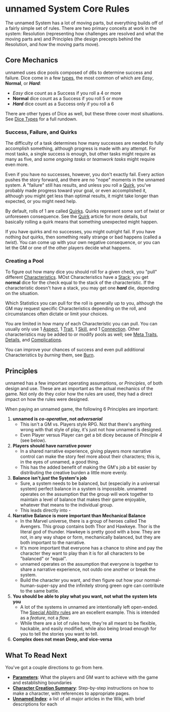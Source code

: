 # unnamed System Core Rules

The unnamed System has a lot of moving parts, but everything builds off of a fairly simple set of rules. There are two primary conceits at work in the system: Resolution (representing how challenges are resolved and what the moving parts are) and Principles (the design precepts behind the Resolution, and *how* the moving parts move).

## Core Mechanics

unnamed uses dice pools composed of d6s to determine success and failure. Dice come in a few [types](DiceTypes.md), the most common of which are *Easy*, **Normal**, or ***Hard***: 

- *Easy* dice count as a Success if you roll a 4 or more
- **Normal** dice count as a Success if you roll 5 or more
- ***Hard*** dice count as a Success only if you roll a 6

There are other types of Dice as well, but these three cover most situations. See [Dice Types](DiceTypes.md) for a full rundown.

### Success, Failure, and Quirks

The difficulty of a task determines how many successes are needed to fully accomplish something, although progress is made with any attempt. For most tasks, a single success is enough, but other tasks might require as many as five, and some *ongoing tasks* or *teamwork tasks* might require even more.

Even if you have no successes, however, you don't exactly fail. Every action pushes the story forward, and there are no "nope" moments in the unnamed system. A "failure" still has results, and unless you roll a [Quirk](Quirk.md), you've probably made progress toward your goal, or even accomplished it, although you might get less than optimal results, it might take longer than expected, or you might need help.

By default, rolls of 1 are called [Quirks](Quirk.md). Quirks represent some sort of twist or unforeseen consequence. See the [Quirk](Quirk.md) article for more details, but basically rolling a quirk means that something unexpected might happen.

If you have quirks and no successes, you might outright fail. If you have nothing *but* quirks, then something really strange or bad happens (called a *twist*). You can come up with your own negative consequence, or you can let the GM or one of the other players decide what happens.

### Creating a Pool

To figure out how many dice you should roll for a given check, you "pull" different [Characteristics](Characteristic.md). MOst Characteristics have a [Stack](Stack.md); you get **normal** dice for the check equal to the stack of the characteristic. If the characteristic doesn't have a stack, you may get one ***hard*** die, depending on the situation.

Which Statistics you can pull for the roll is generally up to you, although the GM may request specific Characteristics depending on the roll, and circumstances often dictate or limit your choices.

You are limited in how many of each Characteristic you can pull. You can usually only use 1 [Aspect](Aspects.md), 1 [Trait](Traits.md), 1 [Skill](Skills.md), and 1 [Connection](Connections.md). Other characteristics may be added to or modify pools as well; see [Meta Traits](MetaTraits.md), [Details](Details.md), and [Complications](Complications.md).

You can improve your chances of success and even pull additional Characteristics by *burning* them, see [Burn](Burn.md).

## Principles

unnamed has a few important operating assumptions, or *Principles*, of both design and use. These are as important as the actual mechanics of the game. Not only do they color how the rules are used, they had a direct impact on how the rules were designed.

When paying an unnamed game, the following 6 Principles are important:

1. **unnamed is *co-operative*, not *adversarial***
   - This isn't a GM vs. Players style RPG. Not that there's anything wrong with that style of play, it's just not how unnamed is designed.
   - Even Player versus Player can get a bit dicey because of *Principle 4* (see below).
2. **Players should have narrative power**
   - In a shared narrative experience, giving players more narrative control can make the story feel more about their characters; this is, in the eyes of unnamed, a good thing.
   - This has the added benefit of making the GM's job a bit easier by distributing the creative burden a little more evenly.
3. **Balance isn't *just* the System's job**
   - Sure, a system needs to be balanced, but (especially in a universal system) perfect balance in a system is impossible. unnamed operates on the assumption that the group will work together to maintain a level of balance that makes their game enjoyable, whatever that means to the individual group. 
   - This leads directly into -
4. **Narrative Balance is more important than Mechanical Balance**
   - In the Marvel universe, there is a group of heroes called The Avengers. This group contains both Thor and Hawkeye. Thor is the literal god of thunder. Hawkeye is pretty good with a bow. They are not, in any way shape or form, mechanically balanced, but they are both important to the narrative.
   - It's more important that everyone has a chance to shine and pay the character they want to play than it is for all characters to be "balanced" or "equal".
   - unnamed operates on the assumption that everyone is together to share a narrative experience, not outdo one another or break the system.
   - Build the character you want, and then figure out how your normal-human-super-spy and the infinitely strong green ogre can contribute to the same battle.
5. **You should be able to play what you want, not what the system lets you**
   - A lot of the systems in unnamed are intentionally left open-ended. The [Special Ability rules](SpecialAbilities.md) are an excellent example. This is intended as a *feature*, not a *flaw*.
   - While there are a lot of rules here, they're all meant to be flexible, hackable, and easily modified, while also being broad enough for you to tell the stories you want to tell.
6. **Complex does not mean Deep, and vice-versa**

## What To Read Next

You've got a couple directions to go from here.

- **[Parameters](Parameters.md)**: What the players and GM want to achieve with the game and establishing boundaries
- **[Character Creation Summary](CCSummary.md)**: Step-by-step instructions on how to make a character, with references to appropriate pages.
- **[Unnamed Index](UnnamedIndex.md)**: a list of all major articles in the Wiki, with brief descriptions for each